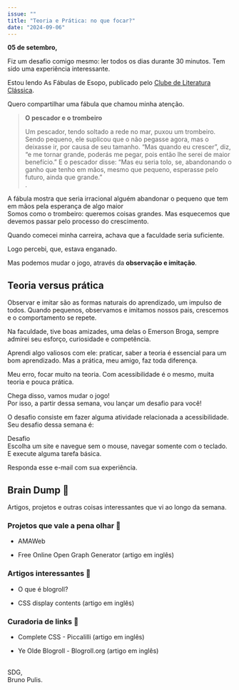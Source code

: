 ```yaml
---
issue: ""
title: "Teoria e Prática: no que focar?"
date: "2024-09-06"
---
```


**05 de setembro,**

Fiz um desafio comigo mesmo: ler todos os dias durante 30 minutos. Tem sido uma experiência interessante.

Estou lendo As Fábulas de Esopo, publicado pelo [Clube de Literatura Clássica](https://literaturaclassica.com.br/).

Quero compartilhar uma fábula que chamou minha atenção.

> **O pescador e o trombeiro**
> 
> Um pescador, tendo soltado a rede no mar, puxou um trombeiro. Sendo pequeno, ele suplicou que o não pegasse agora, mas o deixasse ir, por causa de seu tamanho. “Mas quando eu crescer”, diz, “e me tornar grande, poderás me pegar, pois então lhe serei de maior benefício.” E o pescador disse: “Mas eu seria tolo, se, abandonando o ganho que tenho em mãos, mesmo que pequeno, esperasse pelo futuro, ainda que grande.”  
> .

A fábula mostra que seria irracional alguém abandonar o pequeno que tem em mãos pela esperança de algo maior  
Somos como o trombeiro: queremos coisas grandes. Mas esquecemos que devemos passar pelo processo do crescimento.

Quando comecei minha carreira, achava que a faculdade seria suficiente.

Logo percebi, que, estava enganado.

Mas podemos mudar o jogo, através da **observação e imitação**.

## Teoria versus prática

Observar e imitar são as formas naturais do aprendizado, um impulso de todos. Quando pequenos, observamos e imitamos nossos pais, crescemos e o comportamento se repete.

Na faculdade, tive boas amizades, uma delas o Emerson Broga, sempre admirei seu esforço, curiosidade e competência.

Aprendi algo valiosos com ele: praticar, saber a teoria é essencial para um bom aprendizado. Mas a prática, meu amigo, faz toda diferença.

Meu erro, focar muito na teoria. Com acessibilidade é o mesmo, muita teoria e pouca prática.

Chega disso, vamos mudar o jogo!  
Por isso, a partir dessa semana, vou lançar um desafio para você!

O desafio consiste em fazer alguma atividade relacionada a acessibilidade. Seu desafio dessa semana é:

Desafio  
Escolha um site e navegue sem o mouse, navegar somente com o teclado. E execute alguma tarefa básica.

Responda esse e-mail com sua experiência.

## Brain Dump 🧠

Artigos, projetos e outras coisas interessantes que vi ao longo da semana.

### Projetos que vale a pena olhar 🧪

- ​AMAWeb

- ​​Free Online Open Graph Generator (artigo em inglês)

### Artigos interessantes 📖​

- O que é blogroll?​

- ​CSS display contents (artigo em inglês)

### Curadoria de links 🔗

- Complete CSS - Piccalilli (artigo em inglês)

- ​Ye Olde Blogroll - Blogroll.org (artigo em inglês)  
    ​

SDG,  
Bruno Pulis.
